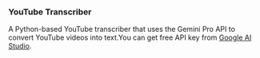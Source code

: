 ### YouTube Transcriber
A Python-based YouTube transcriber that uses the Gemini Pro API to convert YouTube videos into text.You can get free API key from [Google AI Studio](https://aistudio.google.com/app/apikey).
